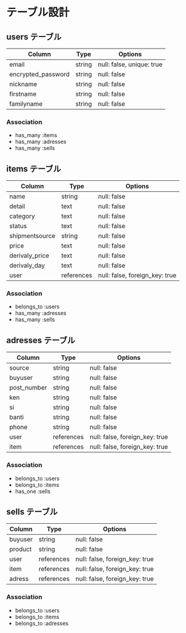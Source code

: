 # テーブル設計

## users テーブル

| Column             | Type   | Options                       |
| ------------------ | ------ | ----------------------------- |
| email              | string | null: false, unique: true     |
| encrypted_password | string | null: false                   |
| nickname           | string | null: false                   |
| firstname          | string | null: false                   |
| familyname         | string | null: false                   |

### Association

- has_many :items
- has_many :adresses
- has_many :sells

## items テーブル

| Column         | Type      | Options                        |
| -------------- | --------- | ------------------------------ |
| name           | string    | null: false                    |
| detail         | text      | null: false                    |
| category       | text      | null: false                    |
| status         | text      | null: false                    |
| shipmentsource | string    | null: false                    |
| price          | text      | null: false                    |
| derivaly_price | text      | null: false                    |
| derivaly_day   | text      | null: false                    |
| user           |references | null: false, foreign_key: true |


### Association

- belongs_to :users
- has_many :adresses
- has_many :sells

## adresses テーブル

| Column      | Type         | Options                        |
| ----------- | ------------ | ------------------------------ |
| source      | string       | null: false                    |
| buyuser     | string       | null: false                    |
| post_number | string       | null: false                    |
| ken         | string       | null: false                    |
| si          | string       | null: false                    |
| banti       | string       | null: false                    |
| phone       | string       | null: false                    |
| user        | references   | null: false, foreign_key: true |
| item        | references   | null: false, foreign_key: true |


### Association

- belongs_to :users
- belongs_to :items
- has_one :sells

## sells テーブル

| Column  | Type       | Options                        |
| ------- | ---------- | ------------------------------ |
| buyuser | string     | null: false                    |
| product | string     | null: false                    |
| user    | references | null: false, foreign_key: true |
| item    | references | null: false, foreign_key: true |
| adress  | references | null: false, foreign_key: true |

### Association

- belongs_to :users
- belongs_to :items
- belongs_to :adresses
